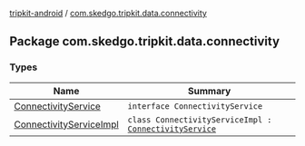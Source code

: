 [tripkit-android](../index.md) / [com.skedgo.tripkit.data.connectivity](./index.md)

## Package com.skedgo.tripkit.data.connectivity

### Types

| Name | Summary |
|---|---|
| [ConnectivityService](-connectivity-service/index.md) | `interface ConnectivityService` |
| [ConnectivityServiceImpl](-connectivity-service-impl/index.md) | `class ConnectivityServiceImpl : `[`ConnectivityService`](-connectivity-service/index.md) |
